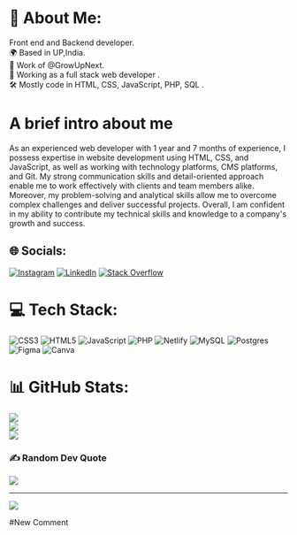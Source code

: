 # 💫 About Me:
Front end and Backend developer.<br>🌍 Based in UP,India.<br>🌺 Work of @GrowUpNext.<br>💼 Working as a full stack web developer .<br>🛠 Mostly code in HTML, CSS, JavaScript, PHP, SQL .<br>
# A brief intro about me 
As an experienced web developer with 1 year and 7 months of experience, I possess expertise in website development using HTML, CSS, and JavaScript, as well as working with technology platforms, CMS platforms, and Git. My strong communication skills and detail-oriented approach enable me to work effectively with clients and team members alike. Moreover, my problem-solving and analytical skills allow me to overcome complex challenges and deliver successful projects. Overall, I am confident in my ability to contribute my technical skills and knowledge to a company's growth and success.


## 🌐 Socials:
[![Instagram](https://img.shields.io/badge/Instagram-%23E4405F.svg?logo=Instagram&logoColor=white)](https://instagram.com/_satyammishra07/) [![LinkedIn](https://img.shields.io/badge/LinkedIn-%230077B5.svg?logo=linkedin&logoColor=white)](https://linkedin.com/in/satyam-mishra-b35916213/) [![Stack Overflow](https://img.shields.io/badge/-Stackoverflow-FE7A16?logo=stack-overflow&logoColor=white)](https://stackoverflow.com/users/satyam-mishra) 

# 💻 Tech Stack:
![CSS3](https://img.shields.io/badge/css3-%231572B6.svg?style=for-the-badge&logo=css3&logoColor=white) ![HTML5](https://img.shields.io/badge/html5-%23E34F26.svg?style=for-the-badge&logo=html5&logoColor=white) ![JavaScript](https://img.shields.io/badge/javascript-%23323330.svg?style=for-the-badge&logo=javascript&logoColor=%23F7DF1E) ![PHP](https://img.shields.io/badge/php-%23777BB4.svg?style=for-the-badge&logo=php&logoColor=white) ![Netlify](https://img.shields.io/badge/netlify-%23000000.svg?style=for-the-badge&logo=netlify&logoColor=#00C7B7) ![MySQL](https://img.shields.io/badge/mysql-%2300f.svg?style=for-the-badge&logo=mysql&logoColor=white) ![Postgres](https://img.shields.io/badge/postgres-%23316192.svg?style=for-the-badge&logo=postgresql&logoColor=white) 	![Figma](https://img.shields.io/badge/figma-%23F24E1E.svg?style=for-the-badge&logo=figma&logoColor=white) ![Canva](https://img.shields.io/badge/Canva-%2300C4CC.svg?style=for-the-badge&logo=Canva&logoColor=white)
# 📊 GitHub Stats:
![](https://github-readme-stats.vercel.app/api?username=satyammishra0&theme=dark&hide_border=false&include_all_commits=false&count_private=false)<br/>
![](https://github-readme-streak-stats.herokuapp.com/?user=satyammishra0&theme=dark&hide_border=false)<br/>
![](https://github-readme-stats.vercel.app/api/top-langs/?username=satyammishra0&theme=dark&hide_border=false&include_all_commits=false&count_private=false&layout=compact)

### ✍️ Random Dev Quote
![](https://quotes-github-readme.vercel.app/api?type=horizontal&theme=radical)

---
[![](https://visitcount.itsvg.in/api?id=satyammishra0&icon=0&color=0)](https://visitcount.itsvg.in)

#New Comment

